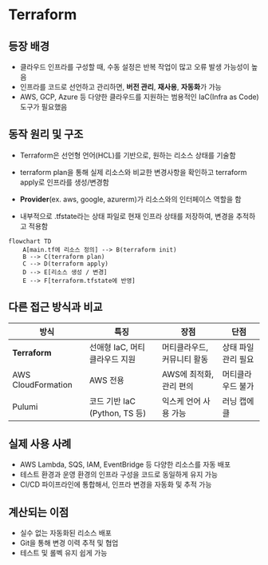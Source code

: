 # Terraform

## 등장 배경

- 클라우드 인프라를 구성할 때, 수동 설정은 반복 작업이 많고 오류 발생 가능성이 높음
- 인프라를 코드로 선언하고 관리하면, **버전 관리**, **재사용**, **자동화**가 가능
- AWS, GCP, Azure 등 다양한 클라우드를 지원하는 범용적인 IaC(Infra as Code) 도구가 필요했음

## 동작 원리 및 구조

- Terraform은 선언형 언어(HCL)를 기반으로, 원하는 리소스 상태를 기술함
    
- terraform plan을 통해 실제 리소스와 비교한 변경사항을 확인하고 terraform apply로 인프라를 생성/변경함
- **Provider**(ex. aws, google, azurerm)가 리소스와의 인터페이스 역할을 함
- 내부적으로 .tfstate라는 상태 파일로 현재 인프라 상태를 저장하여, 변경을 추적하고 적용함
    

```mermaid
flowchart TD
    A[main.tf에 리소스 정의] --> B(terraform init)
    B --> C(terraform plan)
    C --> D(terraform apply)
    D --> E[리소스 생성 / 변경]
    E --> F[terraform.tfstate에 반영]
```

## 다른 접근 방식과 비교

|방식|특징|장점|단점|
|---|---|---|---|
|**Terraform**|선애형 IaC, 머티 클라우드 지원|머티클라우드, 커뮤니티 활동|상태 파일 관리 필요|
|AWS CloudFormation|AWS 전용|AWS에 최적화, 관리 편의|머티클라우드 불가|
|Pulumi|코드 기반 IaC (Python, TS 등)|익스케 언어 사용 가능|러닝 캡에 클|

## 실제 사용 사례

- AWS Lambda, SQS, IAM, EventBridge 등 다양한 리소스를 자동 배포
- 테스트 환경과 운영 환경의 인프라 구성을 코드로 동일하게 유지 가능
- CI/CD 파이프라인에 통합해서, 인프라 변경을 자동화 및 추적 가능

## 계산되는 이점

- 실수 없는 자동화된 리소스 배포
- Git을 통해 변경 이력 추적 및 협업
- 테스트 및 롤벡 유지 쉽게 가능